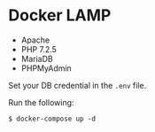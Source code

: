 # Docker LAMP

- Apache
- PHP 7.2.5
- MariaDB
- PHPMyAdmin

Set your DB credential in the `.env` file.

Run the following:

`$ docker-compose up -d`